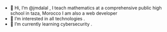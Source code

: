 - 👋 Hi, I’m @jmdalal , I teach mathematics at a comprehensive public high school in taza, Morocco I am also a web developer
- 👀 I’m interested in all  technologies .
- 🌱 I’m currently learning cybersecurity . 
<!---
jmdalal/jmdalal is a ✨ special ✨ repository because its `README.md` (this file) appears on your GitHub profile.
You can click the Preview link to take a look at your changes.
--->
